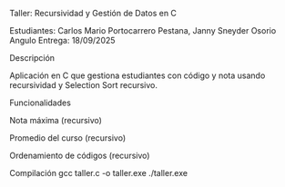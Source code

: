 Taller: Recursividad y Gestión de Datos en C

Estudiantes: Carlos Mario Portocarrero Pestana, Janny Sneyder Osorio Angulo
Entrega: 18/09/2025

Descripción

Aplicación en C que gestiona estudiantes con código y nota usando recursividad y Selection Sort recursivo.

Funcionalidades

Nota máxima (recursivo)

Promedio del curso (recursivo)

Ordenamiento de códigos (recursivo)

Compilación
gcc taller.c -o taller.exe
./taller.exe